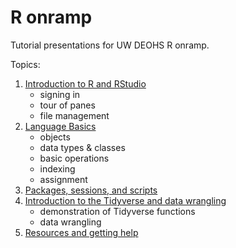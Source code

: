 # R onramp

Tutorial presentations for UW DEOHS R onramp.

Topics: 

1. [Introduction to R and RStudio](Introduction.md)
   - signing in
   - tour of panes
   - file management
2. [Language Basics](r_data_types_language_basics.md)
   - objects
   - data types & classes
   - basic operations
   - indexing
   - assignment
3. [Packages, sessions, and scripts](r_packages_sessions_scripts.md)
4. [Introduction to the Tidyverse and data wrangling](r_intro_tidyverse_wrangling.md)
   - demonstration of Tidyverse functions
   - data wrangling
5. [Resources and getting help](r_resources_and_getting_help.md)